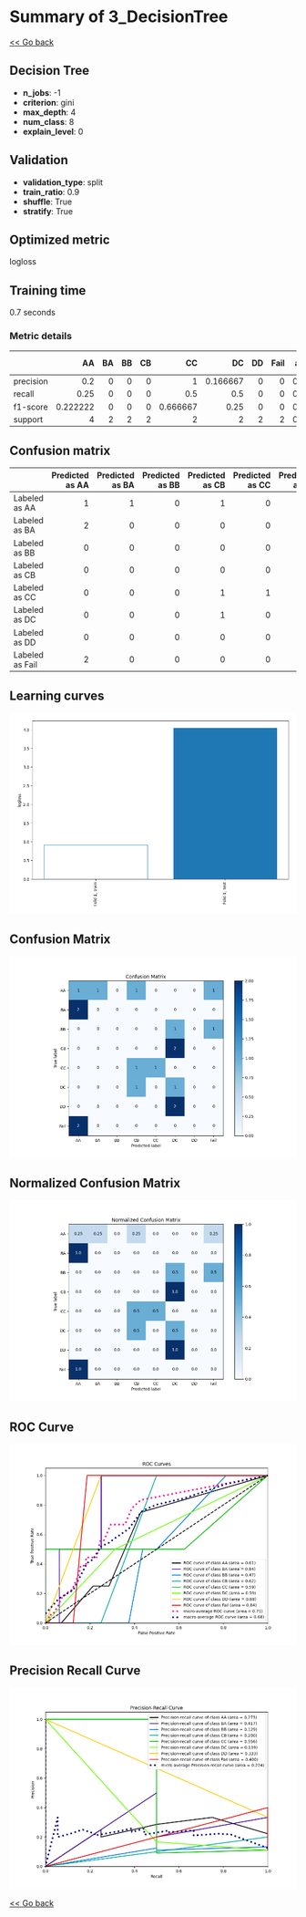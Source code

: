 # Summary of 3_DecisionTree

[<< Go back](../README.md)


## Decision Tree
- **n_jobs**: -1
- **criterion**: gini
- **max_depth**: 4
- **num_class**: 8
- **explain_level**: 0

## Validation
 - **validation_type**: split
 - **train_ratio**: 0.9
 - **shuffle**: True
 - **stratify**: True

## Optimized metric
logloss

## Training time

0.7 seconds

### Metric details
|           |       AA |   BA |   BB |   CB |       CC |       DC |   DD |   Fail |   accuracy |   macro avg |   weighted avg |   logloss |
|:----------|---------:|-----:|-----:|-----:|---------:|---------:|-----:|-------:|-----------:|------------:|---------------:|----------:|
| precision | 0.2      |    0 |    0 |    0 | 1        | 0.166667 |    0 |      0 |   0.166667 |    0.170833 |       0.174074 |   4.04011 |
| recall    | 0.25     |    0 |    0 |    0 | 0.5      | 0.5      |    0 |      0 |   0.166667 |    0.15625  |       0.166667 |   4.04011 |
| f1-score  | 0.222222 |    0 |    0 |    0 | 0.666667 | 0.25     |    0 |      0 |   0.166667 |    0.142361 |       0.151235 |   4.04011 |
| support   | 4        |    2 |    2 |    2 | 2        | 2        |    2 |      2 |   0.166667 |   18        |      18        |   4.04011 |


## Confusion matrix
|                 |   Predicted as AA |   Predicted as BA |   Predicted as BB |   Predicted as CB |   Predicted as CC |   Predicted as DC |   Predicted as DD |   Predicted as Fail |
|:----------------|------------------:|------------------:|------------------:|------------------:|------------------:|------------------:|------------------:|--------------------:|
| Labeled as AA   |                 1 |                 1 |                 0 |                 1 |                 0 |                 0 |                 0 |                   1 |
| Labeled as BA   |                 2 |                 0 |                 0 |                 0 |                 0 |                 0 |                 0 |                   0 |
| Labeled as BB   |                 0 |                 0 |                 0 |                 0 |                 0 |                 1 |                 0 |                   1 |
| Labeled as CB   |                 0 |                 0 |                 0 |                 0 |                 0 |                 2 |                 0 |                   0 |
| Labeled as CC   |                 0 |                 0 |                 0 |                 1 |                 1 |                 0 |                 0 |                   0 |
| Labeled as DC   |                 0 |                 0 |                 0 |                 1 |                 0 |                 1 |                 0 |                   0 |
| Labeled as DD   |                 0 |                 0 |                 0 |                 0 |                 0 |                 2 |                 0 |                   0 |
| Labeled as Fail |                 2 |                 0 |                 0 |                 0 |                 0 |                 0 |                 0 |                   0 |

## Learning curves
![Learning curves](learning_curves.png)
## Confusion Matrix

![Confusion Matrix](confusion_matrix.png)


## Normalized Confusion Matrix

![Normalized Confusion Matrix](confusion_matrix_normalized.png)


## ROC Curve

![ROC Curve](roc_curve.png)


## Precision Recall Curve

![Precision Recall Curve](precision_recall_curve.png)



[<< Go back](../README.md)
